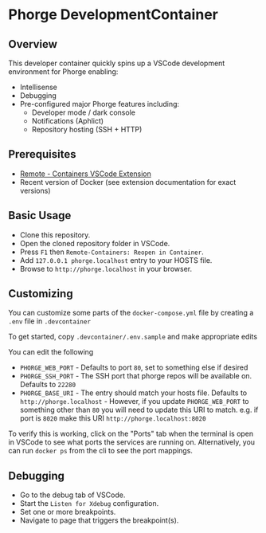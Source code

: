 # Phorge DevelopmentContainer

## Overview

This developer container quickly spins up a VSCode development environment for Phorge enabling:
- Intellisense
- Debugging
- Pre-configured major Phorge features including:
  - Developer mode / dark console
  - Notifications (Aphlict)
  - Repository hosting (SSH + HTTP)

##  Prerequisites

- [Remote - Containers VSCode Extension](https://marketplace.visualstudio.com/items?itemName=ms-vscode-remote.remote-containers)
- Recent version of Docker (see extension documentation for exact versions)

## Basic Usage

- Clone this repository.
- Open the cloned repository folder in VSCode.
- Press `F1` then `Remote-Containers: Reopen in Container`.
- Add `127.0.0.1 phorge.localhost` entry to your HOSTS file.
- Browse to `http://phorge.localhost` in your browser.

## Customizing

You can customize some parts of the `docker-compose.yml` file by creating a `.env` file in `.devcontainer`  

To get started, copy `.devcontainer/.env.sample` and make appropriate edits

You can edit the following

- `PHORGE_WEB_PORT` - Defaults to port `80`, set to something else if desired
- `PHORGE_SSH_PORT` - The SSH port that phorge repos will be available on.  Defaults to `22280`
- `PHORGE_BASE_URI` - The entry should match your hosts file.  Defaults to `http://phorge.localhost` - However, if you update `PHORGE_WEB_PORT` to something other than `80` you will need to update this URI to match.  e.g. if port is `8020` make this URI `http://phorge.localhost:8020`

To verify this is working, click on the "Ports" tab when the terminal is open in VSCode to see what ports the services are running on.  Alternatively, you can run `docker ps` from the cli to see the port mappings.



## Debugging

- Go to the debug tab of VSCode.
- Start the `Listen for Xdebug` configuration.
- Set one or more breakpoints.
- Navigate to page that triggers the breakpoint(s).
